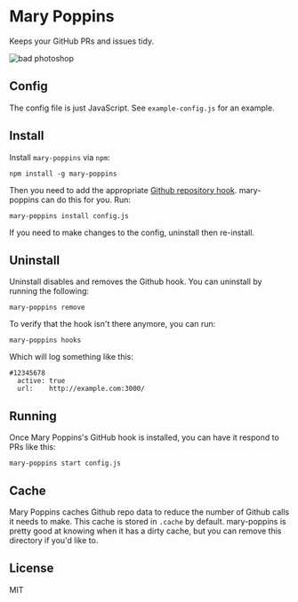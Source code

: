 # Mary Poppins

Keeps your GitHub PRs and issues tidy.

![bad photoshop](https://raw.github.com/btford/mary-poppins/master/poppins.jpg)

## Config

The config file is just JavaScript.
See `example-config.js` for an example.

## Install

Install `mary-poppins` via `npm`:

```shell
npm install -g mary-poppins
```

Then you need to add the appropriate [Github repository hook](http://developer.github.com/v3/repos/hooks/).
mary-poppins can do this for you.
Run:

```shell
mary-poppins install config.js
```

If you need to make changes to the config, uninstall then re-install.

## Uninstall

Uninstall disables and removes the Github hook.
You can uninstall by running the following:

```shell
mary-poppins remove
```

To verify that the hook isn't there anymore, you can run:

```shell
mary-poppins hooks
```

Which will log something like this:

```
#12345678
  active: true
  url:    http://example.com:3000/
```

## Running

Once Mary Poppins's GitHub hook is installed, you can have it respond to PRs like this:

```shell
mary-poppins start config.js
```

## Cache

Mary Poppins caches Github repo data to reduce the number of Github calls it needs to make.
This cache is stored in `.cache` by default.
mary-poppins is pretty good at knowing when it has a dirty cache, but you can remove this directory if you'd like to.

## License
MIT
